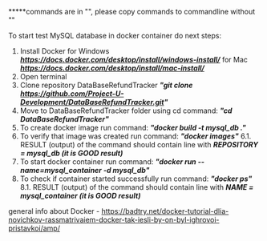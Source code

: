 *****commands are in "", please copy commands to commandline without ""

To start test MySQL database in docker container do next steps:

1. Install Docker for Windows ***https://docs.docker.com/desktop/install/windows-install/*** for Mac ***https://docs.docker.com/desktop/install/mac-install/***
2. Open terminal
3. Clone repository DataBaseRefundTracker ***"git clone https://github.com/Project-U-Development/DataBaseRefundTracker.git"***
4. Move to DataBaseRefundTracker folder using cd command: 
    ***"cd DataBaseRefundTracker"***
5. To create docker image run command:
    ***"docker build -t mysql_db ."***
6. To verify that image was created run command:
    ***"docker images"***
6.1. RESULT (output) of the command should contain line with ***REPOSITORY = mysql_db (it is GOOD result)***
7. To start docker container run command:
    ***"docker run  --name=mysql_container -d mysql_db"***
8. To check if container started successfully run command:
    ***"docker ps"***
8.1. RESULT (output) of the command should contain line with ***NAME = mysql_container  (it is GOOD result)***

general info about Docker - https://badtry.net/docker-tutorial-dlia-novichkov-rassmatrivaiem-docker-tak-iesli-by-on-byl-ighrovoi-pristavkoi/amp/
